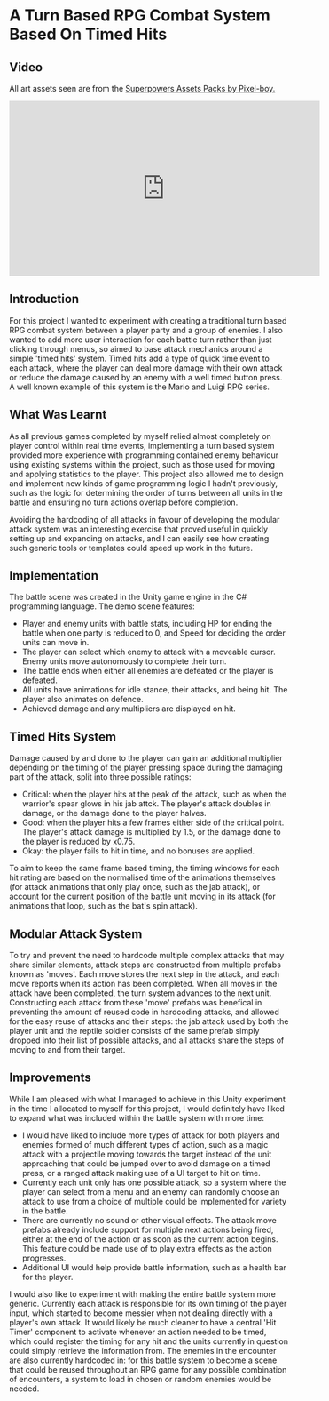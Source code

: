 # A Turn Based RPG Combat System Based On Timed Hits

## Video 
All art assets seen are from the [Superpowers Assets Packs by Pixel-boy.](https://github.com/sparklinlabs/superpowers-asset-packs)

<iframe width="560" height="315" src="https://www.youtube.com/embed/FaRleG1p6-w" frameborder="0" allow="accelerometer; autoplay; encrypted-media; gyroscope; picture-in-picture" allowfullscreen></iframe>

## Introduction
For this project I wanted to experiment with creating a traditional turn based RPG combat system between a player party and a group of enemies. I also wanted to add more user interaction for each battle turn rather than just clicking through menus, so aimed to base attack mechanics around a simple 'timed hits' system. Timed hits add a type of quick time event to each attack, where the player can deal more damage with their own attack or reduce the damage caused by an enemy with a well timed button press. A well known example of this system is the Mario and Luigi RPG series. 

## What Was Learnt 
As all previous games completed by myself relied almost completely on player control within real time events, implementing a turn based system provided more experience with programming contained enemy behaviour using existing systems within the project, such as those used for moving and applying statistics to the player. This project also allowed me to design and implement new kinds of game programming logic I hadn't previously, such as the logic for determining the order of turns between all units in the battle and ensuring no turn actions overlap before completion. 

Avoiding the hardcoding of all attacks in favour of developing the modular attack system was an interesting exercise that proved useful in quickly setting up and expanding on attacks, and I can easily see how creating such generic tools or templates could speed up work in the future. 

## Implementation 
The battle scene was created in the Unity game engine in the C# programming language. The demo scene features:
* Player and enemy units with battle stats, including HP for ending the battle when one party is reduced to 0, and Speed for deciding the order units can move in. 
* The player can select which enemy to attack with a moveable cursor. Enemy units move autonomously to complete their turn. 
* The battle ends when either all enemies are defeated or the player is defeated.
* All units have animations for idle stance, their attacks, and being hit. The player also animates on defence. 
* Achieved damage and any multipliers are displayed on hit.

## Timed Hits System
Damage caused by and done to the player can gain an additional multiplier depending on the timing of the player pressing space during the damaging part of the attack, split into three possible ratings:
* Critical: when the player hits at the peak of the attack, such as when the warrior's spear glows in his jab attck. The player's attack doubles in damage, or the damage done to the player halves. 
* Good: when the player hits a few frames either side of the critical point. The player's attack damage is multiplied by 1.5, or the damage done to the player is reduced by x0.75. 
* Okay: the player fails to hit in time, and no bonuses are applied.

To aim to keep the same frame based timing, the timing windows for each hit rating are based on the normalised time of the animations themselves (for attack animations that only play once, such as the jab attack), or account for the current position of the battle unit moving in its attack (for animations that loop, such as the bat's spin attack). 

## Modular Attack System 
To try and prevent the need to hardcode multiple complex attacks that may share similar elements, attack steps are constructed from multiple prefabs known as 'moves'. Each move stores the next step in the attack, and each move reports when its action has been completed. When all moves in the attack have been completed, the turn system advances to the next unit. Constructing each attack from these 'move' prefabs was benefical in preventing the amount of reused code in hardcoding attacks, and allowed for the easy reuse of attacks and their steps: the jab attack used by both the player unit and the reptile soldier consists of the same prefab simply dropped into their list of possible attacks, and all attacks share the steps of moving to and from their target.

## Improvements
While I am pleased with what I managed to achieve in this Unity experiment in the time I allocated to myself for this project, I would definitely have liked to expand what was included within the battle system with more time:

* I would have liked to include more types of attack for both players and enemies formed of much different types of action, such as a magic attack with a projectile moving towards the target instead of the unit approaching that could be jumped over to avoid damage on a timed press, or a ranged attack making use of a UI target to hit on time. 
* Currently each unit only has one possible attack, so a system where the player can select from a menu and an enemy can randomly choose 
an attack to use from a choice of multiple could be implemented for variety in the battle.
* There are currently no sound or other visual effects. The attack move prefabs already include support for multiple next actions being fired, either at the end of the action or as soon as the current action begins. This feature could be made use of to play extra effects as the action progresses.
* Additional UI would help provide battle information, such as a health bar for the player.

I would also like to experiment with making the entire battle system more generic. Currently each attack is responsible for its own timing of the player input, which started to become messier when not dealing directly with a player's own attack. It would likely be much cleaner to have a central 'Hit Timer' component to activate whenever an action needed to be timed, which could register the timing for any hit and the units currently in question could simply retrieve the information from. The enemies in the encounter are also currently hardcoded in: for this battle system to become a scene that could be reused throughout an RPG game for any possible combination of encounters, a system to load in chosen or random enemies would be needed.


